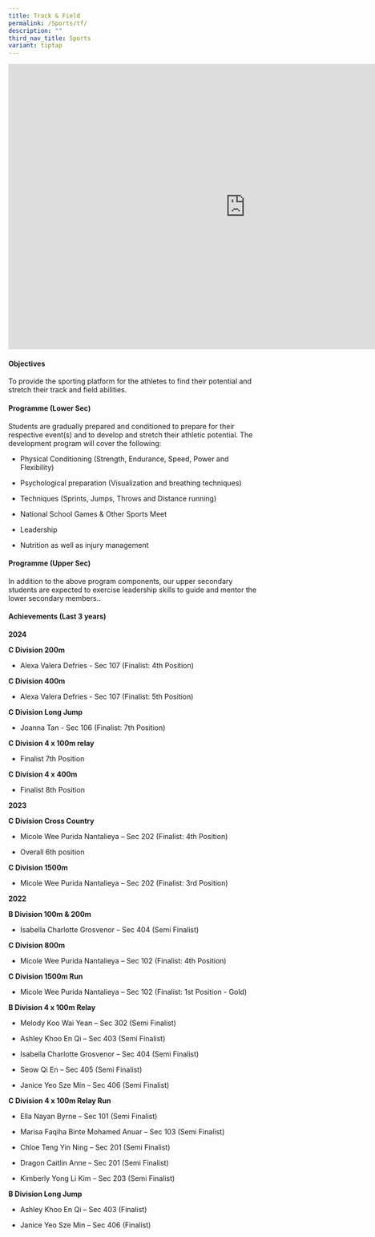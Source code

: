 ```yaml
---
title: Track & Field
permalink: /Sports/tf/
description: ""
third_nav_title: Sports
variant: tiptap
---
```

<div class="iframe-wrapper">
<iframe height="569" width="946" allowfullscreen="true" frameborder="0" src="https://docs.google.com/presentation/d/e/2PACX-1vT0LtRlnN2FMQ4rw3Y0AmXK27q6tfhuDVPK0AktXZdG9aTQB-Oaij8whVTxtagU5w/embed?start=false&amp;loop=false&amp;delayms=3000"></iframe>
</div>
<h4>Objectives</h4>
<p>To provide the sporting platform for the athletes to find their potential
and stretch their track and field abilities.</p>
<h4>Programme (Lower Sec)</h4>
<p>Students are gradually prepared and conditioned to prepare for their respective
event(s) and to develop and stretch their athletic potential. The development
program will cover the following:</p>
<ul data-tight="true" class="tight">
<li>
<p>Physical Conditioning (Strength, Endurance, Speed, Power and Flexibility)</p>
</li>
<li>
<p>Psychological preparation (Visualization and breathing techniques)</p>
</li>
<li>
<p>Techniques (Sprints, Jumps, Throws and Distance running)</p>
</li>
<li>
<p>National School Games &amp; Other Sports Meet</p>
</li>
<li>
<p>Leadership</p>
</li>
<li>
<p>Nutrition as well as injury management</p>
</li>
</ul>
<h4>Programme (Upper Sec)</h4>
<p>In addition to the above program components, our upper secondary students
are expected to exercise leadership skills to guide and mentor the lower
secondary members..</p>
<h4>Achievements (Last 3 years)</h4>
<p><strong>2024</strong>
</p>
<p><strong>C Division 200m</strong>
</p>
<ul data-tight="true" class="tight">
<li>
<p>Alexa Valera Defries - Sec 107 (Finalist: 4th Position)</p>
</li>
</ul>
<p><strong>C Division 400m</strong>
</p>
<ul data-tight="true" class="tight">
<li>
<p>Alexa Valera Defries - Sec 107 (Finalist: 5th Position)</p>
</li>
</ul>
<p><strong>C Division Long Jump</strong>
</p>
<ul data-tight="true" class="tight">
<li>
<p>Joanna Tan - Sec 106 (Finalist: 7th Position)</p>
</li>
</ul>
<p><strong>C Division 4 x 100m relay</strong>
</p>
<ul data-tight="true" class="tight">
<li>
<p>Finalist 7th Position</p>
</li>
</ul>
<p><strong>C Division 4 x 400m</strong>
</p>
<ul data-tight="true" class="tight">
<li>
<p>Finalist 8th Position</p>
</li>
</ul>
<p><strong>2023</strong>
</p>
<p><strong>C Division Cross Country</strong>
</p>
<ul data-tight="true" class="tight">
<li>
<p>Micole Wee Purida Nantalieya – Sec 202 (Finalist: 4th Position)</p>
</li>
<li>
<p>Overall 6th position</p>
</li>
</ul>
<p><strong>C Division 1500m</strong>
</p>
<ul data-tight="true" class="tight">
<li>
<p>Micole Wee Purida Nantalieya – Sec 202 (Finalist: 3rd Position)</p>
</li>
</ul>
<p><strong>2022</strong>
</p>
<p><strong>B Division 100m &amp; 200m</strong>&nbsp;</p>
<ul data-tight="true" class="tight">
<li>
<p>Isabella Charlotte Grosvenor – Sec 404 (Semi Finalist)</p>
</li>
</ul>
<p><strong>C Division 800m</strong>&nbsp;</p>
<ul data-tight="true" class="tight">
<li>
<p>Micole Wee Purida Nantalieya – Sec 102 (Finalist: 4th Position)</p>
</li>
</ul>
<p><strong>C Division 1500m Run</strong> 
</p>
<ul data-tight="true" class="tight">
<li>
<p>Micole Wee Purida Nantalieya – Sec 102 (Finalist: 1st Position - Gold)</p>
</li>
</ul>
<p><strong>B Division 4 x 100m Relay</strong>&nbsp;</p>
<ul data-tight="true" class="tight">
<li>
<p>Melody Koo Wai Yean – Sec 302 (Semi Finalist)</p>
</li>
<li>
<p>Ashley Khoo En Qi – Sec 403 (Semi Finalist)</p>
</li>
<li>
<p>Isabella Charlotte Grosvenor – Sec 404 (Semi Finalist)</p>
</li>
<li>
<p>Seow Qi En – Sec 405 (Semi Finalist)</p>
</li>
<li>
<p>Janice Yeo Sze Min – Sec 406 (Semi Finalist)</p>
</li>
</ul>
<p><strong>C Division 4 x 100m Relay Run</strong> 
</p>
<ul data-tight="true" class="tight">
<li>
<p>Ella Nayan Byrne – Sec 101 (Semi Finalist)</p>
</li>
<li>
<p>Marisa Faqiha Binte Mohamed Anuar – Sec 103 (Semi Finalist)</p>
</li>
<li>
<p>Chloe Teng Yin Ning – Sec 201 (Semi Finalist)</p>
</li>
<li>
<p>Dragon Caitlin Anne – Sec 201 (Semi Finalist)</p>
</li>
<li>
<p>Kimberly Yong Li Kim – Sec 203 (Semi Finalist)</p>
</li>
</ul>
<p><strong>B Division Long Jump</strong> 
</p>
<ul data-tight="true" class="tight">
<li>
<p>Ashley Khoo En Qi – Sec 403 (Finalist)</p>
</li>
<li>
<p>Janice Yeo Sze Min – Sec 406 (Finalist)</p>
</li>
</ul>
<p></p>